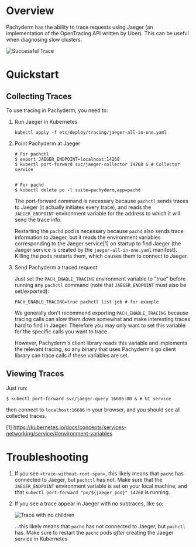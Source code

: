 # Overview

Pachyderm has the ability to trace requests using Jaeger (an implementation of
the OpenTracing API written by Uber). This can be useful when diagnosing slow
clusters.

![Successful Trace](images/healthy.png)

# Quickstart

## Collecting Traces

To use tracing in Pachyderm, you need to:
1. Run Jaeger in Kubernetes

    ```
    kubectl apply -f etc/deploy/tracing/jaeger-all-in-one.yaml
    ```

2. Point Pachyderm at Jaeger

    ```
    # For pachctl
    $ export JAEGER_ENDPOINT=localhost:14268
    $ kubectl port-forward svc/jaeger-collector 14268 & # Collector service


    # For pachd
    $ kubectl delete po -l suite=pachyderm,app=pachd
    ```
    The port-forward command is necessary because `pachctl` sends traces to
    Jaeger (it actually initiates every trace), and reads the `JAEGER_ENDPOINT`
    environment variable for the address to which it will send the trace info.

    Restarting the `pachd` pod is necessary because `pachd` also sends trace
    information to Jaeger, but it reads the environment variables corresponding
    to the Jaeger service[1] on startup to find Jaeger (the Jaeger service is
    created by the `jaeger-all-in-one.yaml` manifest). Killing the pods
    restarts them, which causes them to connect to Jaeger.

3. Send Pachyderm a traced request

    Just set the `PACH_ENABLE_TRACING` environment variable to "true" before
    running any `pachctl` command (note that `JAEGER_ENDPOINT` must also be
    set/exported):
    ```
    PACH_ENABLE_TRACING=true pachctl list job # for example
    ```

    We generally don't recommend exporting `PACH_ENABLE_TRACING` because
    tracing calls can slow them down somewhat and make interesting traces hard
    to find in Jaeger.  Therefore you may only want to set this variable for
    the specific calls you want to trace.

    However, Pachyderm's client library reads this variable and implements the
    relevant tracing, so any binary that uses Pachyderm's go client library can
    trace calls if these variables are set.

## Viewing Traces
Just run:
```
$ kubectl port-forward svc/jaeger-query 16686:80 & # UI service

```
then connect to `localhost:16686` in your browser, and you should see all
collected traces.

[1] https://kubernetes.io/docs/concepts/services-networking/service/#environment-variables

# Troubleshooting

1. If you see `<trace-without-root-span>`, this likely means that `pachd` has
    connected to Jaeger, but `pachctl` has not. Make sure that the
    `JAEGER_ENDPOINT` environment variable is set on your local machine, and
    that `kubectl port-forward "po/${jaeger_pod}" 14268` is running.

2. If you see a trace appear in Jaeger with no subtraces, like so:

    ![Trace with no children](no-traces.png)

    ...this likely means that `pachd` has not connected to Jaeger, but
    `pachctl` has. Make sure to restart the `pachd` pods *after* creating the
    Jaeger service in Kubernetes
